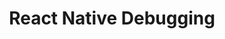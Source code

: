 ---
layout: default
title: React Native Debugging
has_children: false
parent: Official documents
grand_parent: Debugging
nav_order: 3
---